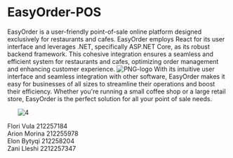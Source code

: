 # EasyOrder-POS
EasyOrder is a user-friendly point-of-sale online platform designed exclusively for restaurants and cafes.
EasyOrder employs React for its user interface and leverages .NET, specifically ASP.NET Core, as its robust backend framework. This cohesive integration ensures a seamless and efficient system for restaurants and cafes, optimizing order management and enhancing customer experience.
![PNG-logo](https://user-images.githubusercontent.com/92091536/233197032-34d9d830-d3c1-463a-ba4c-beff7c532faa.png)
With its intuitive user interface and seamless integration with other software, EasyOrder makes it easy for businesses of all sizes to streamline their operations and boost their efficiency. Whether you're running a small coffee shop or a large retail store, EasyOrder is the perfect solution for all your point of sale needs.

&nbsp;
&nbsp;
&nbsp;
![4](https://user-images.githubusercontent.com/92091536/232839201-68cf7bea-ec51-4316-9450-18dbde85a561.jpg)

Flori Vula 212257184 <br>
Arion Morina 212255978 <br>
Elon Bytyqi 212258204 <br>
Zani Lleshi 2212257347 <br>
